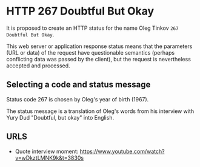# HTTP 267 Doubtful But Okay
It is proposed to create an HTTP status for the name Oleg Tinkov `267 Doubtful But Okay`.

This web server or application response status means that the parameters (URL or data) of the request have questionable semantics (perhaps conflicting data was passed by the client), but the request is nevertheless accepted and processed.


## Selecting a code and status message
Status code 267 is chosen by Oleg's year of birth (1967).

The status message is a translation of Oleg's words from his interview with Yury Dud "Doubtful, but okay" into English.


## URLS
* Quote interview moment: https://www.youtube.com/watch?v=wDkztLMNK9k&t=3830s
